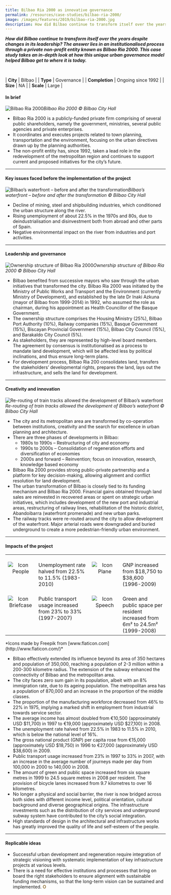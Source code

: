 ```yaml
---
title: Bilbao Ria 2000 as innovative governance
permalink: /resources/case-studies/bilbao-ria-2000/
image: /images/features/2019/bilbao-ria-2000.jpg
description: How did Bilbao continue to transform itself over the years despite changes in its leadership? The answer lies in an institutionalised process through a private non-profit entity known as Bilbao Ria 2000. This case study takes an in-depth look at how this unique urban governance model helped Bilbao get to where it is today.
---
```


***How did Bilbao continue to transform itself over the years despite changes in its leadership? The answer lies in an institutionalised process through a private non-profit entity known as Bilbao Ria 2000. This case study takes an in-depth look at how this unique urban governance model helped Bilbao get to where it is today.*** 

<br>

| **City** | Bilbao |
| **Type** | Governance |
| **Completion** | Ongoing since 1992 |
| **Size** | NA |
| **Scale** | Large |

#### **In brief**

![Bilbao Ria 2000](/images/features/2019/bilbao-ria-2000.jpg/)*Bilbao Ria 2000 © Bilbao City Hall*

- Bilbao Ria 2000 is a publicly-funded private firm comprising of several public shareholders, namely the government, ministries, several public agencies and private enterprises.
- It coordinates and executes projects related to town planning, transportation and the environment, focusing on the urban directives drawn up by the planning authorities.
- The non-profit entity has, since 1992, taken a lead role in the redevelopment of the metropolitan region and continues to support current and proposed initiatives for the city’s future.

---

#### **Key issues faced before the implementation of the project**

![Bilbao’s waterfront – before and after the transformation](/images/features/2019/bilbao-before-after.jpg/)*Bilbao’s waterfront – before and after the transformation © Bilbao City Hall*

- Decline of mining, steel and shipbuilding industries, which conditioned the urban structure along the river.
- Rising unemployment of about 22.5% in the 1970s and 80s, due to deindustrialisation and disinvestment both from abroad and other parts of Spain.
- Negative environmental impact on the river from industries and port activities.

---

#### **Leadership and governance**

![Ownership structure of Bilbao Ria 2000](/images/features/2019/ownership-structure.png/)*Ownership structure of Bilbao Ria 2000 © Bilbao City Hall*

- Bilbao benefited from successive mayors who saw through the urban initiatives that transformed the city. Bilbao Ria 2000 was initiated by the Ministry of Public Works and Transport and the Environment (currently Ministry of Development), and established by the late Dr Inaki Azkuna (mayor of Bilbao from 1999-2014) in 1992, who assumed the role as chairman, during his appointment as Health Councillor of the Basque Government.
- The ownership structure comprises the Housing Ministry (25%), Bilbao Port Authority (10%), Railway companies (15%), Basque Government (15%), Biscayan Provincial Government (15%), Bilbao City Council (15%), and Barakaldo City Council (5%).
- As stakeholders, they are represented by high-level board members. The agreement by consensus is institutionalised as a process to mandate land development, which will be affected less by political inclinations, and thus ensure long-term plans.
- For development process, Bilbao Ria 200 consolidates land, transfers the stakeholders’ developmental rights, prepares the land, lays out the infrastructure, and sells the land for development.

---

#### **Creativity and innovation**

![Re-routing of train tracks allowed the development of Bilbao’s waterfront](/images/features/2019/bilbao-train-tracks.jpg/)*Re-routing of train tracks allowed the development of Bilbao’s waterfront © Bilbao City Hall*

- The city and its metropolitan area are transformed by co-operation between institutions, creativity and the search for excellence in urban planning and architecture.
- There are three phases of developments in Bilbao:
  - 1980s to 1990s – Restructuring of city and economy
  - 1990s to 2000s – Consolidation of regeneration efforts and diversification of economies
  - 2000s and forward – Reinvention; focus on innovation, research, knowledge based economy
- Bilbao Ria 2000 provides strong public-private partnership and a platform for key decision-making, allowing alignment and conflict resolution for land development.
- The urban transformation of Bilbao is closely tied to its funding mechanism and Bilbao Ria 2000. Financial gains obtained through land sales are reinvested in recovered areas or spent on strategic urban initiatives, which includes development of the new port and industrial areas, restructuring of railway lines, rehabilitation of the
historic district, Abandoibarra (waterfront promenade) and new urban parks.
- The railway tracks were re-routed around the city to allow development of the waterfront. Major arterial roads were downgraded and buried underground to create a more pedestrian-friendly urban environment.

---

#### **Impacts of the project**

<table style="width: 100%;" cellpadding="0">
<tbody>
<tr>
<td style="width: 80px; text-align: center; vertical-align: top;"><br><img src="/images/features/2019/icon-office.png" alt="Icon People" /><br></td>
<td style="text-align: left; vertical-align: top;"><br>Unemployment rate halved from 22.5% to 11.5% (1983-2010)<br></td>
<td style="width: 80px; text-align: center; vertical-align: top;"><br><img src="/images/features/2019/icon-money.png" alt="Icon Plane" /><br></td>
<td style="text-align: left; vertical-align: top;"><br>GNP increased from $18,750 to $38,600 (1996-2009)<br></td>
</tr>
<tr>
<td style="width: 80px; text-align: center; vertical-align: top;"><br><img src="/images/features/2019/icon-bus.png" alt="Icon Briefcase" /><br></td>
<td style="text-align: left; vertical-align: top;"><br>Public transport usage increased from 23% to 33% (1997-2007)<br></td>
<td style="width: 80px; text-align: center; vertical-align: top;"><br><img src="/images/features/2019/icon-bicycle.png" alt="Icon Speech" /><br></td>
<td style="text-align: left; vertical-align: top;"><br>Green and public space per resident increased from 6m² to 24.5m² (1999-2008)<br></td>
</tr>
</tbody>
</table>*Icons made by Freepik from [www.flaticon.com](http://www.flaticon.com/)*

- Bilbao effectively extended its influence beyond its area of 350 hectares and population of 350,000, reaching a population of 2-3 million within a 200-300 kilometre radius. The extension of the subway enhanced the connectivity of Bilbao and the metropolitan area.
- The city faces zero sum gain in its population, albeit with an 8% immigration rate, due to its ageing population. The metropolitan area has a population of 870,000 and an increase in the proportion of the middle classes.
- The proportion of the manufacturing workforce decreased from 46% to 22% in 1975, implying a marked shift in employment from industrial towards service sector.
- The average income has almost doubled from €10,500 (approximately USD $11,700) in 1997 to €19,000 (approximately USD $27,100) in 2008. 
- The unemployment rate halved from 22.5% in 1983 to 11.5% in 2010, which is below the national level of 16%.
- The gross national product (GNP) per capita rose from €15,000 (approximately USD $18,750) in 1996 to €27,000 (approximately USD $38,600) in 2009.
- Public transport usage increased from 23% in 1997 to 33% in 2007, with an increase in the average number of journeys made per day from 100,000 in 2000 to 140,000 in 2008.
- The amount of green and public space increased from six square metres in 1999 to 24.5 square metres in 2008 per resident. The provision of bicycle lanes increased from 9.7 kilometres to over 16 kilometres.
- No longer a physical and social barrier, the river is now bridged across both sides with different income level, political orientation, cultural background and diverse geographical origins. The infrastructure investments such as the distribution of city services and underground subway system have contributed to the city’s social integration.
- High standards of design in the architectural and infrastructure works has greatly improved the quality of life and self-esteem of the people.

---

#### **Replicable ideas**

- Successful urban development and regeneration require integration of strategic visioning with systematic implementation of key infrastructure projects at various levels.
- There is a need for effective institutions and processes that bring on board the right stakeholders to ensure alignment with sustainable funding mechanisms, so that the long-term vision can be sustained and implemented. **<font color="#967942">O</font>**
